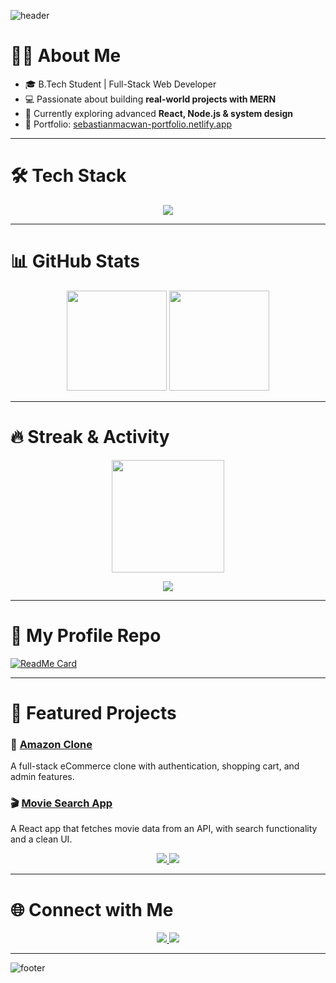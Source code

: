<!-- Banner -->
![header](https://capsule-render.vercel.app/api?type=wave&color=0:0f0c29,100:302b63&height=200&section=header&text=Hi%20I'm%20Sebastian%20Macwan%20⚡&fontSize=35&fontColor=ffffff)

# 👨‍💻 About Me
- 🎓 B.Tech Student | Full-Stack Web Developer  
- 💻 Passionate about building **real-world projects with MERN**  
- 🌱 Currently exploring advanced **React, Node.js & system design**  
- 🚀 Portfolio: [sebastianmacwan-portfolio.netlify.app](https://sebastianmacwan-portfolio.netlify.app/)  

---

# 🛠 Tech Stack
<p align="center">
  <img src="https://skillicons.dev/icons?i=js,react,nodejs,express,mongodb,postgresql,html,css,tailwind,git,github,vscode,figma" />
</p>

---

# 📊 GitHub Stats
<p align="center">
  <img src="https://github-readme-stats.vercel.app/api?username=sebastianmacwan&show_icons=true&theme=tokyonight" height="160"/>
  <img src="https://github-readme-stats.vercel.app/api/top-langs/?username=sebastianmacwan&layout=compact&theme=tokyonight" height="160"/>
</p>

---

# 🔥 Streak & Activity
<p align="center">
  <img src="https://github-readme-streak-stats.herokuapp.com/?user=sebastianmacwan&theme=tokyonight" height="180"/>
</p>

<p align="center">
  <img src="https://github-readme-activity-graph.vercel.app/graph?username=sebastianmacwan&theme=react-dark&bg_color=0d1117&color=58a6ff&line=58a6ff&point=ffffff" />
</p>

---

# 📌 My Profile Repo
[![ReadMe Card](https://github-readme-stats.vercel.app/api/pin/?username=sebastianmacwan&repo=MovieSearchApp&theme=tokyonight)](https://github.com/sebastianmacwan/MovieSearchApp)


---

# 🚀 Featured Projects

### 🛒 [Amazon Clone](https://github.com/sebastianmacwan/AmazonClone)  
A full-stack eCommerce clone with authentication, shopping cart, and admin features.  

### 🎬 [Movie Search App](https://github.com/sebastianmacwan/MovieSearchApp)  
A React app that fetches movie data from an API, with search functionality and a clean UI.  

<p align="center">
  <a href="https://github.com/sebastianmacwan/AmazonClone">
    <img src="https://github-readme-stats.vercel.app/api/pin/?username=sebastianmacwan&repo=AmazonClone&theme=tokyonight" />
  </a>
  <a href="https://github.com/sebastianmacwan/MovieSearchApp">
    <img src="https://github-readme-stats.vercel.app/api/pin/?username=sebastianmacwan&repo=MovieSearchApp&theme=tokyonight" />
  </a>
</p>

---

# 🌐 Connect with Me
<p align="center">
  <a href="https://www.linkedin.com/in/sebastian-macwan-b39bb6262/">
    <img src="https://img.shields.io/badge/LinkedIn-0A66C2?style=for-the-badge&logo=linkedin&logoColor=white"/>
  </a>
  <a href="https://sebastianmacwan-portfolio.netlify.app/">
    <img src="https://img.shields.io/badge/Portfolio-000000?style=for-the-badge&logo=vercel&logoColor=white"/>
  </a>
</p>

---

![footer](https://capsule-render.vercel.app/api?type=wave&color=0:302b63,100:24243e&height=120&section=footer)
